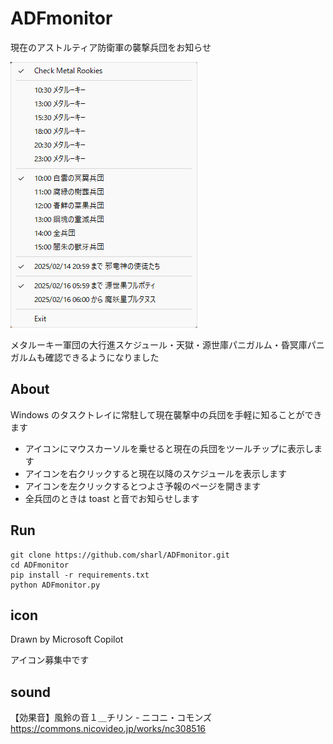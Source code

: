 # ADFmonitor

現在のアストルティア防衛軍の襲撃兵団をお知らせ

![](Assets/image.png)

メタルーキー軍団の大行進スケジュール・天獄・源世庫パニガルム・昏冥庫パニガルムも確認できるようになりました

## About

Windows のタスクトレイに常駐して現在襲撃中の兵団を手軽に知ることができます

- アイコンにマウスカーソルを乗せると現在の兵団をツールチップに表示します
- アイコンを右クリックすると現在以降のスケジュールを表示します
- アイコンを左クリックするとつよさ予報のページを開きます
- 全兵団のときは toast と音でお知らせします

## Run

```
git clone https://github.com/sharl/ADFmonitor.git
cd ADFmonitor
pip install -r requirements.txt
python ADFmonitor.py
```

## icon
Drawn by Microsoft Copilot

アイコン募集中です

## sound
【効果音】風鈴の音１＿チリン - ニコニ・コモンズ
https://commons.nicovideo.jp/works/nc308516

